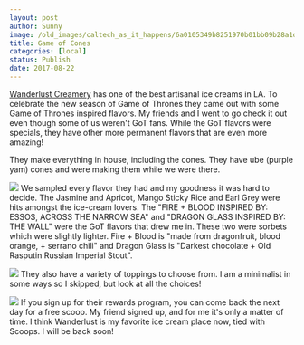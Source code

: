 ```yaml
---
layout: post
author: Sunny
image: /old_images/caltech_as_it_happens/6a0105349b8251970b01bb09b28a1d970d.jpg
title: Game of Cones
categories: [local]
status: Publish
date: 2017-08-22
---
```


[Wanderlust Creamery](https://www.instagram.com/eatwanderlust/) has one of the best artisanal ice creams in LA. To celebrate the new season of Game of Thrones they came out with some Game of Thrones inspired flavors. My friends and I went to go check it out even though some of us weren't GoT fans. While the GoT flavors were specials, they have other more permanent flavors that are even more amazing!

They make everything in house, including the cones. They have ube (purple yam) cones and were making them while we were there.


![](/old_images/caltech_as_it_happens/6a0105349b8251970b01bb09b28a19970d.jpg)
We sampled every flavor they had and my goodness it was hard to decide. The Jasmine and Apricot, Mango Sticky Rice and Earl Grey were hits amongst the ice-cream lovers. The "FIRE + BLOOD INSPIRED BY: ESSOS, ACROSS THE NARROW SEA" and "DRAGON GLASS INSPIRED BY: THE WALL" were the GoT flavors that drew me in. These two were sorbets which were slightly lighter. Fire + Blood is "made from dragonfruit, blood orange, + serrano chili" and Dragon Glass is "Darkest chocolate + Old Rasputin Russian Imperial Stout".


![](/old_images/caltech_as_it_happens/6a0105349b8251970b01bb09b28a29970d.jpg)
They also have a variety of toppings to choose from. I am a minimalist in some ways so I skipped, but look at all the choices!


![](/old_images/caltech_as_it_happens/6a0105349b8251970b01b8d29996c2970c.jpg)
If you sign up for their rewards program, you can come back the next day for a free scoop. My friend signed up, and for me it's only a matter of time. I think Wanderlust is my favorite ice cream place now, tied with Scoops. I will be back soon!

